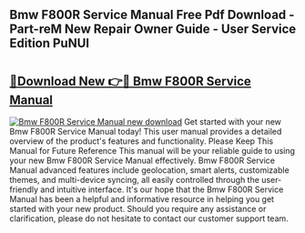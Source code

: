 ## Bmw F800R Service Manual Free Pdf Download - Part-reM New Repair Owner Guide - User Service Edition PuNUI

# <h2><a href="http://bc84257.oget.top/?id=Bmw+F800R+Service+Manual">🔗Download New 👉🔴 Bmw F800R Service Manual</a></h2>

[![Bmw F800R Service Manual new download](https://i.imgur.com/5g1atiW.png)](http://bc84257.oget.top/?id=Bmw+F800R+Service+Manual)
Get started with your new Bmw F800R Service Manual today! This user manual provides a detailed overview of the product's features and functionality. Please Keep This Manual for Future Reference This manual will be your reliable guide to using your new Bmw F800R Service Manual effectively. Bmw F800R Service Manual advanced features include geolocation, smart alerts, customizable themes, and multi-device syncing, all easily controlled through the user-friendly and intuitive interface. It's our hope that the Bmw F800R Service Manual has been a helpful and informative resource in helping you get started with your new product. Should you require any assistance or clarification, please do not hesitate to contact our customer support team.
